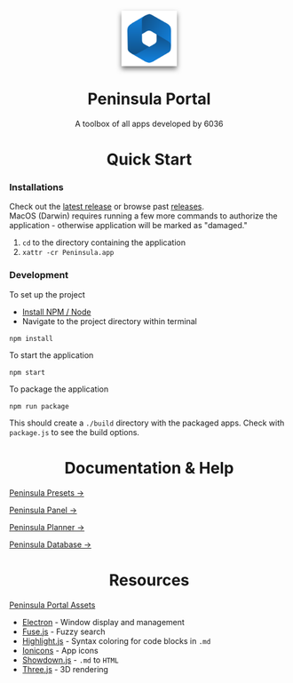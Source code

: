 <div>
    <p align="center">
        <img src="./src/assets/app/icon.png" width="100px" style="filter: drop-shadow(0px 5px 5px #0008)" class="docs-icon">
    </p>
    <h1 align="center">Peninsula Portal</h1>
    <p align="center">A toolbox of all apps developed by 6036</p>
</div>

<div>
    <h1 id="quick-start" align="center">Quick Start</h1>
</div>

### Installations
Check out the [latest release](https://github.com/team6036/peninsulaportal/releases) or browse past [releases](https://github.com/team6036/peninsulaportal/releases/latest).  
MacOS (Darwin) requires running a few more commands to authorize the application - otherwise application will be marked as "damaged."
1. `cd` to the directory containing the application
2. `xattr -cr Peninsula.app`

### Development
To set up the project
- [Install NPM / Node](https://docs.npmjs.com/downloading-and-installing-node-js-and-npm)
- Navigate to the project directory within terminal
```shell
npm install
```
To start the application
```shell
npm start
```
To package the application
```shell
npm run package
```
This should create a `./build` directory with the packaged apps. Check with `package.js` to see the build options.

<div>
    <h1 id="doc-and-help" align="center">Documentation & Help</h1>
</div>

[Peninsula Presets →](./docs/presets/MAIN.md)

[Peninsula Panel →](./docs/panel/MAIN.md)

[Peninsula Planner →](./docs/planner/MAIN.md)

[Peninsula Database →](./docs/database/MAIN.md)

<div>
    <h1 id="resources" align="center">Resources</h1>
</div>

[Peninsula Portal Assets](https://github.com/12Jeef/peninsulaportal-assets)
- [Electron](https://www.electronjs.org/) - Window display and management
- [Fuse.js](https://www.fusejs.io/) - Fuzzy search
- [Highlight.js](https://highlightjs.org/) - Syntax coloring for code blocks in `.md`
- [Ionicons](https://ionic.io/ionicons) - App icons
- [Showdown.js](https://showdownjs.com/) - `.md` to `HTML`
- [Three.js](https://threejs.org/) - 3D rendering

